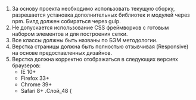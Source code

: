1. За основу проекта необходимо использовать текущую сборку, разрешается установка дополнительных библиотек и модулей через npm. Билд должен собираться через gulp.
2. Не допускается использование CSS фреймворков с готовым набором элементов и для построения сетки.
3. Все классы должны быть названы по БЭМ методологии.
4. Верстка страницы должна быть полностью отзывчивая (Responsive) на основе предоставленных дизайнов.
5. Верстка должна корректно отображаться в следующих версиях браузеров:
    + IE 10+
    + Firefox 33+
    + Chrome 39+
    + Safari 8+
    .Слой_48 {

